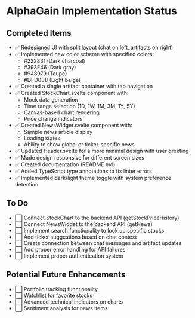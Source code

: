 # AlphaGain Implementation Status

## Completed Items
- ✅ Redesigned UI with split layout (chat on left, artifacts on right)
- ✅ Implemented new color scheme with specified colors:
  - #222831 (Dark charcoal)
  - #393E46 (Dark gray)
  - #948979 (Taupe)
  - #DFD0B8 (Light beige)
- ✅ Created a single artifact container with tab navigation
- ✅ Created StockChart.svelte component with:
  - Mock data generation
  - Time range selection (1D, 1W, 1M, 3M, 1Y, 5Y)
  - Canvas-based chart rendering
  - Price change indicators
- ✅ Created NewsWidget.svelte component with:
  - Sample news article display
  - Loading states
  - Ability to show global or ticker-specific news
- ✅ Updated Header.svelte for a more minimal design with user greeting
- ✅ Made design responsive for different screen sizes
- ✅ Created documentation (README.md)
- ✅ Added TypeScript type annotations to fix linter errors
- ✅ Implemented dark/light theme toggle with system preference detection

## To Do
- ⬜ Connect StockChart to the backend API (getStockPriceHistory)
- ⬜ Connect NewsWidget to the backend API (getNews)
- ⬜ Implement search functionality to look up specific stocks
- ⬜ Add ticker suggestions based on chat context
- ⬜ Create connection between chat messages and artifact updates
- ⬜ Add proper error handling for API failures
- ⬜ Implement proper authentication system

## Potential Future Enhancements
- ⬜ Portfolio tracking functionality
- ⬜ Watchlist for favorite stocks
- ⬜ Advanced technical indicators on charts
- ⬜ Sentiment analysis for news items 